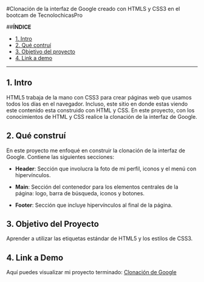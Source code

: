 #Clonación de la interfaz de Google creado con HTMLS y CSS3 en el bootcam de TecnolochicasPro
 
 
 ##**ÍNDICE**
 
 * [1. Intro](#)
 * [2. Qué contruí](#)
 * [3. Objetivo del proyecto](#)
 * [4. Link a demo](#)
 
 ****
 
 ## 1. Intro
 
 HTML5 trabaja de la mano con CSS3 para crear páginas web que usamos todos los días en el navegador. Incluso, este sitio en donde estas viendo este contenido esta construido con HTML y CSS. En este proyecto, con los conocimientos de HTML y CSS realice la clonación de la interfaz de Google.
 
 ## 2. Qué construí

En este proyecto me enfoqué en construir la clonación de la interfaz de Google. Contiene las siguientes secciones:

* **Header**: Sección que involucra la foto de mi perfil, iconos y el menú con hipervínculos.

* **Main**: Sección del contenedor para los elementos centrales de la página: logo, barra de búsqueda, iconos y botones.

* **Footer**: Sección que incluye hipervínculos al final de la página.

## 3. Objetivo del Proyecto
Aprender a utilizar las etiquetas estándar de HTML5 y los estilos de CSS3.

## 4. Link a Demo
Aquí puedes visualizar mi proyecto terminado: [Clonación de Google](#)
